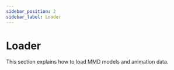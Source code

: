 ```yaml
---
sidebar_position: 2
sidebar_label: Loader
---
```


# Loader

This section explains how to load MMD models and animation data.
